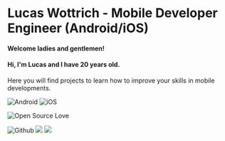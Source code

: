 # Lucas Wottrich - Mobile Developer Engineer (Android/iOS)
#### Welcome ladies and gentlemen! 
#### Hi, I'm Lucas and I have 20 years old.

Here you will find projects to learn how to improve your skills in mobile developments.

![Android](https://img.shields.io/badge/Android-green.svg?logo=Android&logoColor=white)
![iOS](https://img.shields.io/badge/iOS-blue.svg?logo=Apple&logoColor=white)

![Open Source Love](https://badges.frapsoft.com/os/v2/open-source.svg?v=103)

![Github](https://img.shields.io/badge/-Github-black?style=flat&logo=Github&logoColor=white)
[![](https://img.shields.io/badge/-LinkedIn-blue?style=flat&logo=Linkedin&logoColor=white)](https://www.linkedin.com/in/lucas-c-wottrich/)
[![](https://img.shields.io/badge/-Gmail-red?style=flat&logo=Gmail&logoColor=white)](mailto:wottrich78@gmail.com)
